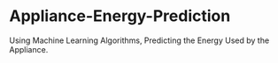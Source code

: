# Appliance-Energy-Prediction
Using Machine Learning Algorithms, Predicting the Energy Used by the Appliance.
